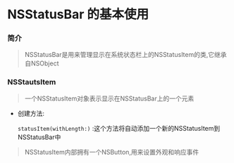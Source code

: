 # NSStatusBar 的基本使用

### 简介
> NSStatusBar是用来管理显示在系统状态栏上的NSStatusItem的类,它继承自NSObject


### NSStautsItem
> 一个NSStatusItem对象表示显示在NSStatusBar上的一个元素
* 创建方法:

    `statusItem(withLength:)` :这个方法将自动添加一个新的NSStatusItem到NSStatusBar中

> NSStatusItem内部拥有一个NSButton,用来设置外观和响应事件